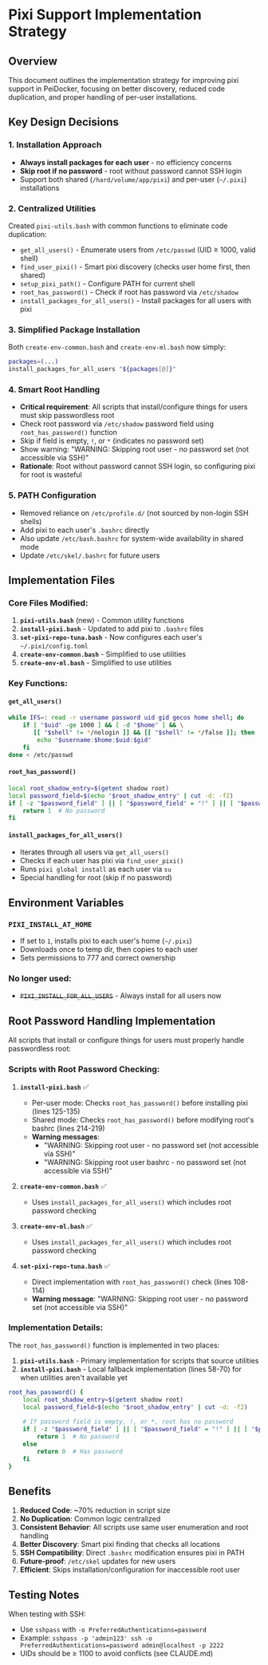 # Pixi Support Implementation Strategy

## Overview
This document outlines the implementation strategy for improving pixi support in PeiDocker, focusing on better discovery, reduced code duplication, and proper handling of per-user installations.

## Key Design Decisions

### 1. Installation Approach
- **Always install packages for each user** - no efficiency concerns
- **Skip root if no password** - root without password cannot SSH login
- Support both shared (`/hard/volume/app/pixi`) and per-user (`~/.pixi`) installations

### 2. Centralized Utilities
Created `pixi-utils.bash` with common functions to eliminate code duplication:
- `get_all_users()` - Enumerate users from `/etc/passwd` (UID ≥ 1000, valid shell)
- `find_user_pixi()` - Smart pixi discovery (checks user home first, then shared)
- `setup_pixi_path()` - Configure PATH for current shell
- `root_has_password()` - Check if root has password via `/etc/shadow`
- `install_packages_for_all_users()` - Install packages for all users with pixi

### 3. Simplified Package Installation
Both `create-env-common.bash` and `create-env-ml.bash` now simply:
```bash
packages=(...)
install_packages_for_all_users "${packages[@]}"
```

### 4. Smart Root Handling
- **Critical requirement**: All scripts that install/configure things for users must skip passwordless root
- Check root password via `/etc/shadow` password field using `root_has_password()` function
- Skip if field is empty, `!`, or `*` (indicates no password set)
- Show warning: "WARNING: Skipping root user - no password set (not accessible via SSH)"
- **Rationale**: Root without password cannot SSH login, so configuring pixi for root is wasteful

### 5. PATH Configuration
- Removed reliance on `/etc/profile.d/` (not sourced by non-login SSH shells)
- Add pixi to each user's `.bashrc` directly
- Also update `/etc/bash.bashrc` for system-wide availability in shared mode
- Update `/etc/skel/.bashrc` for future users

## Implementation Files

### Core Files Modified:
1. **`pixi-utils.bash`** (new) - Common utility functions
2. **`install-pixi.bash`** - Updated to add pixi to `.bashrc` files
3. **`set-pixi-repo-tuna.bash`** - Now configures each user's `~/.pixi/config.toml`
4. **`create-env-common.bash`** - Simplified to use utilities
5. **`create-env-ml.bash`** - Simplified to use utilities

### Key Functions:

#### `get_all_users()`
```bash
while IFS=: read -r username password uid gid gecos home shell; do
    if [ "$uid" -ge 1000 ] && [ -d "$home" ] && \
       [[ "$shell" != */nologin ]] && [[ "$shell" != */false ]]; then
        echo "$username:$home:$uid:$gid"
    fi
done < /etc/passwd
```

#### `root_has_password()`
```bash
local root_shadow_entry=$(getent shadow root)
local password_field=$(echo "$root_shadow_entry" | cut -d: -f2)
if [ -z "$password_field" ] || [ "$password_field" = "!" ] || [ "$password_field" = "*" ]; then
    return 1  # No password
fi
```

#### `install_packages_for_all_users()`
- Iterates through all users via `get_all_users()`
- Checks if each user has pixi via `find_user_pixi()`
- Runs `pixi global install` as each user via `su`
- Special handling for root (skip if no password)

## Environment Variables

### `PIXI_INSTALL_AT_HOME`
- If set to `1`, installs pixi to each user's home (`~/.pixi`)
- Downloads once to temp dir, then copies to each user
- Sets permissions to 777 and correct ownership

### No longer used:
- ~~`PIXI_INSTALL_FOR_ALL_USERS`~~ - Always install for all users now

## Root Password Handling Implementation

All scripts that install or configure things for users must properly handle passwordless root:

### Scripts with Root Password Checking:

1. **`install-pixi.bash`** ✅
   - Per-user mode: Checks `root_has_password()` before installing pixi (lines 125-135)
   - Shared mode: Checks `root_has_password()` before modifying root's bashrc (lines 214-219)
   - **Warning messages**: 
     - "WARNING: Skipping root user - no password set (not accessible via SSH)"
     - "WARNING: Skipping root user bashrc - no password set (not accessible via SSH)"

2. **`create-env-common.bash`** ✅
   - Uses `install_packages_for_all_users()` which includes root password checking

3. **`create-env-ml.bash`** ✅  
   - Uses `install_packages_for_all_users()` which includes root password checking

4. **`set-pixi-repo-tuna.bash`** ✅
   - Direct implementation with `root_has_password()` check (lines 108-114)
   - **Warning message**: "WARNING: Skipping root user - no password set (not accessible via SSH)"

### Implementation Details:

The `root_has_password()` function is implemented in two places:
1. **`pixi-utils.bash`** - Primary implementation for scripts that source utilities
2. **`install-pixi.bash`** - Local fallback implementation (lines 58-70) for when utilities aren't available yet

```bash
root_has_password() {
    local root_shadow_entry=$(getent shadow root)
    local password_field=$(echo "$root_shadow_entry" | cut -d: -f2)
    
    # If password field is empty, !, or *, root has no password
    if [ -z "$password_field" ] || [ "$password_field" = "!" ] || [ "$password_field" = "*" ]; then
        return 1  # No password
    else
        return 0  # Has password
    fi
}
```

## Benefits

1. **Reduced Code**: ~70% reduction in script size
2. **No Duplication**: Common logic centralized
3. **Consistent Behavior**: All scripts use same user enumeration and root handling
4. **Better Discovery**: Smart pixi finding that checks all locations
5. **SSH Compatibility**: Direct `.bashrc` modification ensures pixi in PATH
6. **Future-proof**: `/etc/skel` updates for new users
7. **Efficient**: Skips installation/configuration for inaccessible root user

## Testing Notes

When testing with SSH:
- Use `sshpass` with `-o PreferredAuthentications=password`
- Example: `sshpass -p 'admin123' ssh -o PreferredAuthentications=password admin@localhost -p 2222`
- UIDs should be ≥ 1100 to avoid conflicts (see CLAUDE.md)